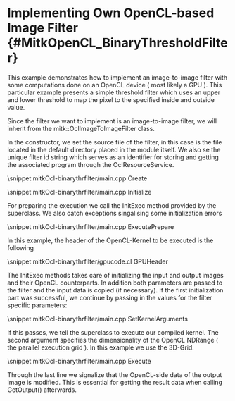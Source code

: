 Implementing Own OpenCL-based Image Filter  {#MitkOpenCL_BinaryThresholdFilter}
==========================================

This example demonstrates how to implement an image-to-image filter with some computations done on
an OpenCL device ( most likely a GPU ). This particular example presents a simple threshold filter
which uses an upper and lower threshold to map the pixel to the specified inside and outside value.

Since the filter we want to implement is an image-to-image filter, we will inherit from the
mitk::OclImageToImageFilter class.

In the constructor, we set the source file of the filter, in this case is the file located in the default
directory placed in the module itself. We also se the unique filter id string which serves as an identifier
for storing and getting the associated program through the OclResourceService.

\snippet mitkOcl-binarythrfilter/main.cpp Create

\snippet mitkOcl-binarythrfilter/main.cpp Initialize

For preparing the execution we call the InitExec method
provided by the superclass. We also catch exceptions singalising some initialization errors

\snippet mitkOcl-binarythrfilter/main.cpp ExecutePrepare

In this example, the header of the OpenCL-Kernel to be executed is the following

\snippet mitkOcl-binarythrfilter/gpucode.cl GPUHeader

The InitExec methods takes care of initializing the input and output images and their OpenCL counterparts.
In addition both parameters are passed to the filter and the input data is copied (if necessary).
If the first initialization part was successful, we continue by passing in the values for the filter
specific parameters:

\snippet mitkOcl-binarythrfilter/main.cpp SetKernelArguments

If this passes, we tell the superclass to execute our compiled kernel. The second argument specifies the dimensionality
of the OpenCL NDRange ( the parallel execution grid ). In this example we use the 3D-Grid:

\snippet mitkOcl-binarythrfilter/main.cpp Execute

Through the last line we signalize that the OpenCL-side data of the output image is modified. This is essential for getting
the result data when calling GetOutput() afterwards.
